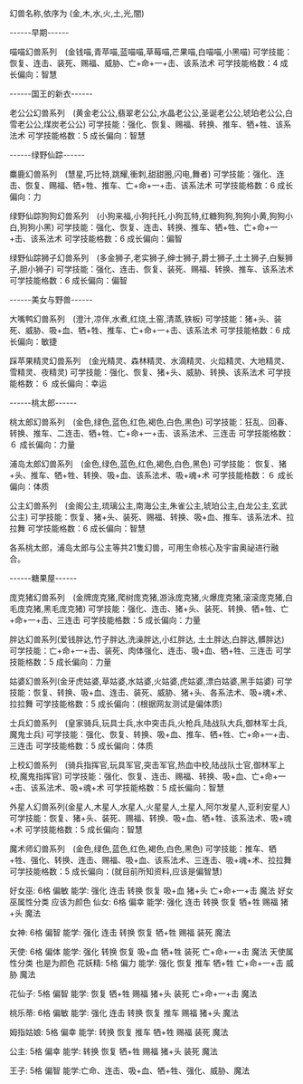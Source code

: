 幻兽名称,依序为 (金,木,水,火,土,光,闇)

------早期------

喵喵幻兽系列　(金钱喵,青苹喵,蓝喵喵,草莓喵,芒果喵,白喵喵,小黑喵)
可学技能：恢复、连击、装死、赐福、威胁、亡+命+一+击、该系法术
可学技能格数：4
成长偏向：智慧

------国王的新衣------

老公公幻兽系列　(黄金老公公,翡翠老公公,水晶老公公,圣诞老公公,琥珀老公公,白雪老公公,煤炭老公公)
可学技能：强化、恢复、赐福、转换、推车、牺+牲、该系法术
可学技能格数：5
成长偏向：智慧

------绿野仙踪------

麋鹿幻兽系列　(慧星,巧比特,跳耀,衝刺,甜甜圈,闪电,舞者)
可学技能：强化、连击、恢复、赐福、牺+牲、推车、亡+命+一+击、该系法术
可学技能格数：6
成长偏向：力

绿野仙踪狗狗幻兽系列　(小狗来福,小狗托托,小狗瓦特,红糖狗狗,狗狗小黄,狗狗小白,狗狗小黑)
可学技能：强化、恢复、连击、转换、推车、牺+牲、亡+命+一+击、该系法术
可学技能格数：6
成长偏向：偏智

绿野仙踪狮子幻兽系列　(多金狮子,老实狮子,绅士狮子,爵士狮子,土土狮子,白髮狮子,胆小狮子)
可学技能：强化、连击、恢复、装死、赐福、转换、推车、该系法术
可学技能格数：6
成长偏向：偏智

------美女与野兽------

大嘴鸭幻兽系列　(澄汁,凉伴,水煮,红烧,土窑,清蒸,铁板)
可学技能：猪+头、装死、威胁、吸+血、牺+牲、推车、亡+命+一+击、该系法术
可学技能格数：6
成长偏向：敏捷

踩苹果精灵幻兽系列　(金光精灵、森林精灵、水滴精灵、火焰精灵、大地精灵、雪精灵、夜精灵)
可学技能：强化、恢复、猪+头、威胁、转换、该系法术
可学技能格数：６
成长偏向：幸运

------桃太郎------

桃太郎幻兽系列　(金色,绿色,蓝色,红色,褐色,白色,黑色)
可学技能：狂乱、回春、转换、推车、二连击、牺+牲、亡+命+一+击、该系法术、三连击
可学技能格数：６
成长偏向：力量

浦岛太郎幻兽系列　(金色,绿色,蓝色,红色,褐色,白色,黑色)
可学技能： 恢复、猪+头、推车、牺+牲、转换、吸+血、该系法术、吸+魂+术
可学技能格数：６
成长偏向：体质

公主幻兽系列　(金阁公主,琉璃公主,南海公主,朱雀公主,琥珀公主,白龙公主,玄武公主)
可学技能：恢复、猪+头、装死、赐福、转换、吸+血、推车、该系法术、拉拉舞
可学技能格数：6
成长偏向：智慧

各系桃太郎，浦岛太郎与公主等共21隻幻兽，可用生命核心及宇宙奥祕进行融合。

------糖果屋------

庞克猪幻兽系列　(金牌庞克猪,爬树庞克猪,游泳庞克猪,火爆庞克猪,滚滚庞克猪,白毛庞克猪,黑毛庞克猪)
可学技能：强化、连击、猪+头、装死、转换、牺+牲、亡+命+一+击、三连击
可学技能格数：5
成长偏向：力量

胖达幻兽系列(爱钱胖达,竹子胖达,洗澡胖达,小红胖达, 土土胖达,白胖达,髒胖达)
可学技能：亡+命+一+击、装死、肉体强化、连击、吸+血、牺+牲、三连击
可学技能格数：5
成长偏向：力量

姑婆幻兽系列(金牙虎姑婆,草姑婆,水姑婆,火姑婆,虎姑婆,漂白姑婆,黑手姑婆)
可学技能：恢复、转换、吸+血、连击、装死、威胁、猪+头、各系法术、吸+魂+术、拉拉舞
可学技能格数：5
成长偏向：(根据网友测试是偏体质)

士兵幻兽系列　(皇家骑兵,玩具士兵,水中突击兵,火枪兵,陆战队大兵,御林军士兵,魔鬼士兵)
可学技能：强化、恢复、转换、吸+血、推车、牺+牲、亡+命+一+击、三连击
可学技能格数：5
成长偏向：体质

上校幻兽系列　(骑兵指挥官,玩具军官,突击军官,热血中校,陆战队士官,御林军上校,魔鬼指挥官)
可学技能：强化、恢复、连击、赐福、转换、吸+血、亡+命+一+击、该系法术、吸+魂+术
可学技能格数：5
成长偏向：智慧

外星人幻兽系列(金星人,木星人,水星人,火星星人,土星人,阿尔发星人,亚利安星人)
可学技能：恢复、猪+头、装死、赐福、转换、吸+血、牺+牲、该系法术、吸+魂+术
可学技能格数：5
成长偏向：智慧

魔术师幻兽系列　(金色,绿色,蓝色,红色,褐色,白色,黑色)
可学技能：推车、牺+牲、强化、转换、连击、赐福、吸+血、该系法术、三连击、吸+魂+术、拉拉舞
可学技能格数：5
成长偏向：(就目前所知资料,应该是偏智慧)

好女巫: 6格 偏敏 能学: 强化 连击 转换 恢复 吸+血 猪+头 亡+命+一+击 魔法 
好女巫属性分类 应该为颜色
仙女: 6格 偏幸 能学: 强化 连击 转换 恢复 牺+牲 赐福 猪+头 魔法 

女神: 6格 偏智 能学: 强化 连击 转换 恢复 牺+牲 赐福 装死 魔法 

天使: 6格 偏体 能学: 强化 转换 恢复 吸+血 牺+牲 装死 亡+命+一+击 魔法 
天使属性分类 也是为颜色
花妖精: 5格 偏力 能学: 强化 恢复 推车 牺+牲 亡+命+一+击 威胁 魔法 

花仙子: 5格 偏智 能学: 恢复 牺+牲 赐福 猪+头 装死 亡+命+一+击 魔法 

桃乐蒂: 6格 偏敏 能学: 强化 连击 转换 恢复 推车 赐福 猪+头 魔法 

姆指姑娘: 5格 偏幸 能学: 转换 恢复 推车 牺+牲 赐福 装死 魔法 

公主: 5格 偏幸 能学: 转换 恢复 牺+牲 赐福 猪+头 装死 魔法 

王子: 5格 偏智 能学:亡命、连击、吸+血、牺+牲、强化、威胁、魔法
